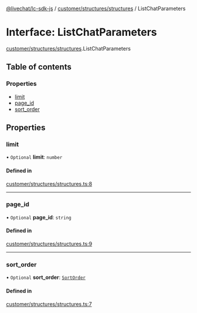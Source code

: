 [@livechat/lc-sdk-js](../README.md) / [customer/structures/structures](../modules/customer_structures_structures.md) / ListChatParameters

# Interface: ListChatParameters

[customer/structures/structures](../modules/customer_structures_structures.md).ListChatParameters

## Table of contents

### Properties

- [limit](customer_structures_structures.ListChatParameters.md#limit)
- [page\_id](customer_structures_structures.ListChatParameters.md#page_id)
- [sort\_order](customer_structures_structures.ListChatParameters.md#sort_order)

## Properties

### limit

• `Optional` **limit**: `number`

#### Defined in

[customer/structures/structures.ts:8](https://github.com/livechat/lc-sdk-js/blob/a921f8a/src/customer/structures/structures.ts#L8)

___

### page\_id

• `Optional` **page\_id**: `string`

#### Defined in

[customer/structures/structures.ts:9](https://github.com/livechat/lc-sdk-js/blob/a921f8a/src/customer/structures/structures.ts#L9)

___

### sort\_order

• `Optional` **sort\_order**: [`SortOrder`](../enums/customer_structures_structures.SortOrder.md)

#### Defined in

[customer/structures/structures.ts:7](https://github.com/livechat/lc-sdk-js/blob/a921f8a/src/customer/structures/structures.ts#L7)
